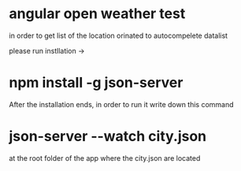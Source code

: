 # angular open weather test 

in order to get list of the location orinated to autocompelete datalist 

please run instllation ->

# npm install -g json-server

After the installation ends, in order to run it write down this command 

# json-server --watch city.json

at the root folder of the app where the city.json are located


